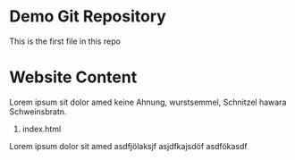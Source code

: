 # Demo Git Repository

This is the first file in this repo

# Website Content

Lorem ipsum sit dolor amed keine Ahnung, wurstsemmel, Schnitzel hawara Schweinsbratn.

1. index.html

Lorem ipsum dolor sit amed asdfjölaksjf
asjdfkajsdöf
asdfökasdf
